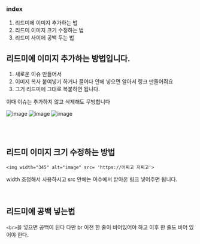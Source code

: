 
### index
1. 리드미에 이미지 추가하는 법
2. 리드미 이미지 크기 수정하는 법
3. 리드미 사이에 공백 두는 법

## 리드미에 이미지 추가하는 방법입니다.

1. 새로운 이슈 만들어서
2. 이미지 복사 붙여넣기 하거나 끌어다 안에 넣으면 알아서 링크 만들어줘요
3. 그거 리드미에 그대로 복붙하면 됩니다.

이때 이슈는 추가하지 않고 삭제해도 무방합니다

![image](https://user-images.githubusercontent.com/83294376/216481980-2ab17b95-6430-4178-865a-a71f96930131.png)
![image](https://user-images.githubusercontent.com/83294376/216482015-3d4b2f7e-e4a5-4f53-a18e-5eabc00bc13b.png)
![image](https://user-images.githubusercontent.com/83294376/216482034-2605e3e4-229b-4f4d-a538-cf0405f1794d.png)

<br><br>

## 리드미 이미지 크기 수정하는 방법

```
<img width="345" alt="image" src= 'https://어쩌고 저쩌고'>
```

width 조정해서 사용하시고 src 안에는 이슈에서 받아온 링크 넣어주면 됩니다.

<br>

## 리드미에 공백 넣는법

` <br> `을 넣으면 공백이 된다
다만 br 이전 한 줄이 비어있어야 하고 이후 한 줄도 비어 있어야 한다.

